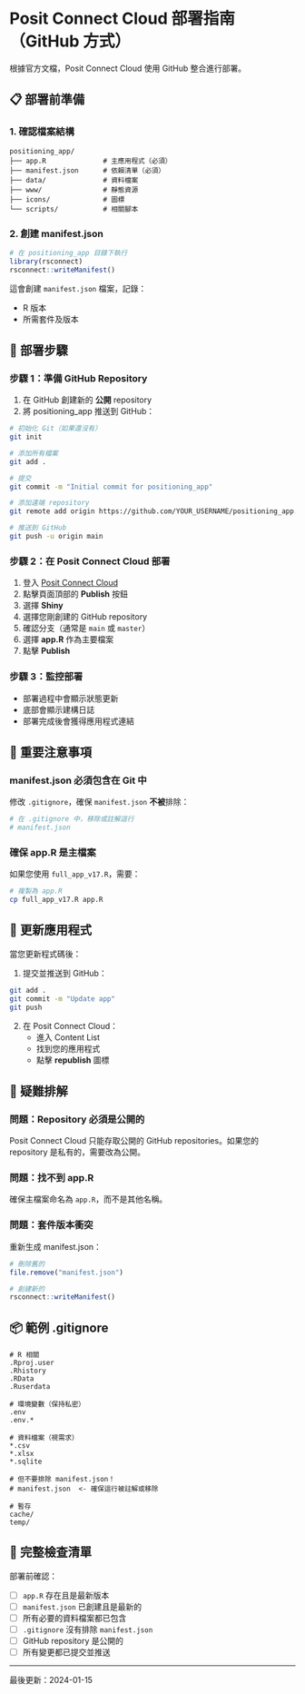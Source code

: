 # Posit Connect Cloud 部署指南（GitHub 方式）

根據官方文檔，Posit Connect Cloud 使用 GitHub 整合進行部署。

## 📋 部署前準備

### 1. 確認檔案結構
```
positioning_app/
├── app.R              # 主應用程式（必須）
├── manifest.json      # 依賴清單（必須）
├── data/              # 資料檔案
├── www/               # 靜態資源
├── icons/             # 圖標
└── scripts/           # 相關腳本
```

### 2. 創建 manifest.json
```r
# 在 positioning_app 目錄下執行
library(rsconnect)
rsconnect::writeManifest()
```

這會創建 `manifest.json` 檔案，記錄：
- R 版本
- 所需套件及版本

## 🚀 部署步驟

### 步驟 1：準備 GitHub Repository

1. 在 GitHub 創建新的 **公開** repository
2. 將 positioning_app 推送到 GitHub：

```bash
# 初始化 Git（如果還沒有）
git init

# 添加所有檔案
git add .

# 提交
git commit -m "Initial commit for positioning_app"

# 添加遠端 repository
git remote add origin https://github.com/YOUR_USERNAME/positioning_app.git

# 推送到 GitHub
git push -u origin main
```

### 步驟 2：在 Posit Connect Cloud 部署

1. 登入 [Posit Connect Cloud](https://connect.posit.cloud)
2. 點擊頁面頂部的 **Publish** 按鈕
3. 選擇 **Shiny**
4. 選擇您剛創建的 GitHub repository
5. 確認分支（通常是 `main` 或 `master`）
6. 選擇 **app.R** 作為主要檔案
7. 點擊 **Publish**

### 步驟 3：監控部署

- 部署過程中會顯示狀態更新
- 底部會顯示建構日誌
- 部署完成後會獲得應用程式連結

## 📝 重要注意事項

### manifest.json 必須包含在 Git 中
修改 `.gitignore`，確保 `manifest.json` **不被**排除：
```bash
# 在 .gitignore 中，移除或註解這行
# manifest.json
```

### 確保 app.R 是主檔案
如果您使用 `full_app_v17.R`，需要：
```bash
# 複製為 app.R
cp full_app_v17.R app.R
```

## 🔄 更新應用程式

當您更新程式碼後：

1. 提交並推送到 GitHub：
```bash
git add .
git commit -m "Update app"
git push
```

2. 在 Posit Connect Cloud：
   - 進入 Content List
   - 找到您的應用程式
   - 點擊 **republish** 圖標

## 🐛 疑難排解

### 問題：Repository 必須是公開的
Posit Connect Cloud 只能存取公開的 GitHub repositories。如果您的 repository 是私有的，需要改為公開。

### 問題：找不到 app.R
確保主檔案命名為 `app.R`，而不是其他名稱。

### 問題：套件版本衝突
重新生成 manifest.json：
```r
# 刪除舊的
file.remove("manifest.json")

# 創建新的
rsconnect::writeManifest()
```

## 📦 範例 .gitignore

```gitignore
# R 相關
.Rproj.user
.Rhistory
.RData
.Ruserdata

# 環境變數（保持私密）
.env
.env.*

# 資料檔案（視需求）
*.csv
*.xlsx
*.sqlite

# 但不要排除 manifest.json！
# manifest.json  <- 確保這行被註解或移除

# 暫存
cache/
temp/
```

## 🎯 完整檢查清單

部署前確認：
- [ ] `app.R` 存在且是最新版本
- [ ] `manifest.json` 已創建且是最新的
- [ ] 所有必要的資料檔案都已包含
- [ ] `.gitignore` 沒有排除 `manifest.json`
- [ ] GitHub repository 是公開的
- [ ] 所有變更都已提交並推送

---
最後更新：2024-01-15 